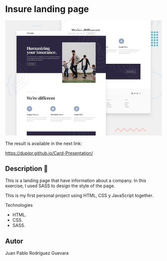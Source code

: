 # Insure landing page

![Design preview for the Insure landing page coding challenge](./design/desktop-preview.jpg)

The result is available in the next link:

https://dupjpr.github.io/Card-Presentation/

## Description :page_facing_up:

This is a landing page that have information about a company. In this exercise, I used SASS to design the style of the page.

This is my first personal project using HTML, CSS y JavaScript together. 

Technologies
* HTML.
* CSS.
* SASS.
## Autor
Juan Pablo Rodríguez Guevara
